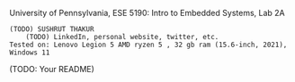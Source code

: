 University of Pennsylvania, ESE 5190: Intro to Embedded Systems, Lab 2A

    (TODO) SUSHRUT THAKUR
        (TODO) LinkedIn, personal website, twitter, etc.
    Tested on: Lenovo Legion 5 AMD ryzen 5 , 32 gb ram (15.6-inch, 2021), Windows 11

(TODO: Your README)



